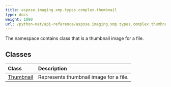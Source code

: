 ```yaml
---
title: aspose.imaging.xmp.types.complex.thumbnail
type: docs
weight: 1090
url: /python-net/api-reference/aspose.imaging.xmp.types.complex.thumbnail/
---
```



The namespace contains class that is a thumbnail image for a file.

## **Classes**
|**Class**|**Description**|
| :- | :- |
|[Thumbnail](/imaging/python-net/api-reference/aspose.imaging.xmp.types.complex.thumbnail/thumbnail/)|Represents thumbnail image for a file.|
